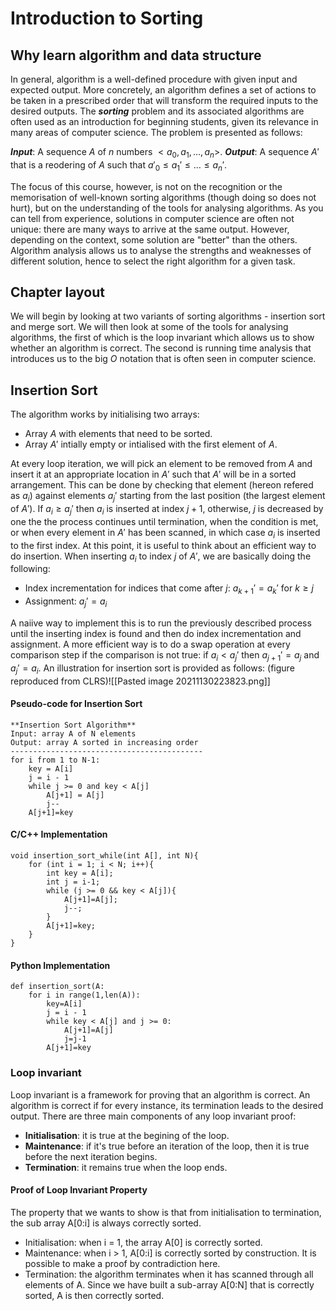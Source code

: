 # Introduction to Sorting
## Why learn algorithm and data structure
In general, algorithm is a well-defined procedure with given input and expected output. More concretely, an algorithm defines a set of actions to be taken in a prescribed order that will transform the required inputs to the desired outputs. The ***sorting*** problem and its associated algorithms are often used as an introduction for beginning students, given its relevance in many areas of computer science. The problem is presented as follows: 

***Input***: A sequence $A$ of $n$ numbers $<a_0,a_1,\dots,a_n>$.
***Output***: A sequence $A'$ that is a reodering of $A$ such that $a'_0 \leq a_1' \leq \dots \leq a_n'$. 

The focus of this course, however, is not on the recognition or the memorisation of well-known sorting algorithms (though doing so does not hurt), but on the understanding of the tools for analysing algorithms. As you can tell from experience, solutions in computer science are often not unique: there are many ways to arrive at the same output. However, depending on the context, some solution are "better" than the others. Algorithm analysis allows us to analyse the strengths and weaknesses of different solution, hence to select the right algorithm for a given task. 

## Chapter layout
We will begin by looking at two variants of sorting algorithms - insertion sort and merge sort. We will then look at some of the tools for analysing algorithms, the first of which is the loop invariant which allows us to show whether an algorithm is correct. The second is running time analysis that introduces us to the big $O$ notation that is often seen in computer science.

## Insertion Sort
The algorithm works by initialising two arrays:
- Array $A$ with elements that need to be sorted.
- Array $A'$ intially empty or intialised with the first element of $A$.

At every loop iteration, we will pick an element to be removed from $A$ and insert it at an appropriate location in $A'$ such that  $A'$ will be in a sorted arrangement. This can be done by checking that element (hereon refered as $a_i$) against elements $a_j'$ starting from the last position (the largest element of $A'$). If $a_i \geq a_j'$ then $a_i$ is inserted at index $j+1$, otherwise, $j$ is decreased by one the the process continues until termination, when the condition is met, or when every element in $A'$ has been scanned, in which case $a_i$ is inserted to the first index. At this point, it is useful to think about an efficient way to do insertion. When inserting $a_i$ to index $j$ of  $A'$, we are basically doing the following: 
- Index incrementation for indices that come after $j$: $a_{k+1}' = a_k'$ for $k \geq j$
- Assignment: $a_j'=a_i$

A naiive way to implement this is to run the previously described process until the inserting index is found and then do index incrementation and assignment. A more efficient way is to do a swap operation at every comparison step if the comparison is not true: if $a_i < a_j'$ then $a_{j+1}'=a_{j}$ and $a_j' = a_i$. An illustration for insertion sort is provided as follows: (figure reproduced from CLRS)![[Pasted image 20211130223823.png]]

#### Pseudo-code for Insertion Sort
```
**Insertion Sort Algorithm**
Input: array A of N elements
Output: array A sorted in increasing order 
-------------------------------------------
for i from 1 to N-1:
	key = A[i]
	j = i - 1
	while j >= 0 and key < A[j]
		A[j+1] = A[j]
		j--
	A[j+1]=key
```

	
#### C/C++ Implementation
```
void insertion_sort_while(int A[], int N){
	for (int i = 1; i < N; i++){
		int key = A[i];
		int j = i-1;
		while (j >= 0 && key < A[j]){
			A[j+1]=A[j];
			j--;
		}
		A[j+1]=key;
	}
}

```

#### Python Implementation
```
def insertion_sort(A:
	for i in range(1,len(A)):
		key=A[i]
		j = i - 1
		while key < A[j] and j >= 0:
			A[j+1]=A[j]
			j=j-1
		A[j+1]=key
```

### Loop invariant
Loop invariant is a framework for proving that an algorithm is correct. An algorithm is correct if for every instance, its termination leads to the desired output. There are three main components of any loop invariant proof:

- **Initialisation**: it is true at the begining of the loop.
- **Maintenance**: if it's true before an iteration of the loop, then it is true before the next iteration begins.
- **Termination**: it remains true when the loop ends. 

#### Proof of Loop Invariant Property 
The property that we wants to show is that from initialisation to termination, the sub array A[0:i] is always correctly sorted.
- Initialisation: when i = 1, the array A[0] is correctly sorted.
- Maintenance: when i > 1, A[0:i] is correctly sorted by construction. It is possible to make a proof by contradiction here. 
- Termination: the algorithm terminates when it has scanned through all elements of A. Since we have built a sub-array A[0:N] that is correctly sorted, A is then correctly sorted. 